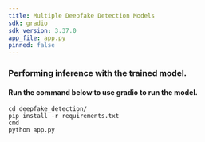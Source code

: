 ```yaml
---
title: Multiple Deepfake Detection Models
sdk: gradio
sdk_version: 3.37.0
app_file: app.py
pinned: false
---
```


### Performing inference with the trained model.

#### Run the command below to use gradio to run the model.

```
cd deepfake_detection/
pip install -r requirements.txt
cmd
python app.py
```